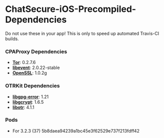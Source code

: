# ChatSecure-iOS-Precompiled-Dependencies
Do not use these in your app! This is only to speed up automated Travis-CI builds.

### CPAProxy Dependencies

* **[Tor][tor]**: 0.2.7.6
* **[libevent][libevent]**: 2.0.22-stable
* **[OpenSSL][openssl]**: 1.0.2g

[tor]: https://www.torproject.org/
[libevent]: http://libevent.org/
[openssl]: https://www.openssl.org/

### OTRKit Dependencies

* **[libgpg-error](https://www.gnupg.org/(de)/related_software/libgpg-error/index.html)**: 1.21
* **[libgcrypt](http://www.gnu.org/software/libgcrypt/)**: 1.6.5
* **[libotr](https://otr.cypherpunks.ca)**: 4.1.1

### Pods

* For 3.2.3 (37) 5b8daea94239a1bc45e3f62529e737f213fdff42